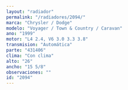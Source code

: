 ```yaml
---
layout: "radiador"
permalink: "/radiadores/2094/"
marca: "Chrysler / Dodge"
modelo: "Voyager / Town & Country / Caravan"
ano: "1999"
motor: "L4 2.4, V6 3.0 3.3 3.8"
transmision: "Automática"
parte: "431406"
clima: "Con clima"
alto: "26"
ancho: "15 5/8"
observaciones: ""
id: "2094"
---
```



